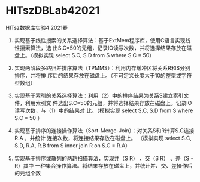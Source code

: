 # HITszDBLab42021
HITsz数据库实验4 2021春

1. 实现基于线性搜索的关系选择算法：基于ExtMem程序库，使用C语言实现线性搜索算法，选
出S.C=50的元组，记录IO读写次数，并将选择结果存放在磁盘上。（模拟实现 select S.C,
S.D from S where S.C = 50）

2.  实现两阶段多路归并排序算法（TPMMS）：利用内存缓冲区将关系R和S分别排序，并将排
序后的结果存放在磁盘上。（不可定义长度大于10的整型或字符型数组）

3.  实现基于索引的关系选择算法：利用（2）中的排序结果为关系S建立索引文件，利用索引文
件选出S.C=50的元组，并将选择结果存放在磁盘上。记录IO读写次数，与（1）中的结果对
比。（模拟实现 select S.C, S.D from S where S.C = 50 ）
4.  实现基于排序的连接操作算法（Sort-Merge-Join）：对关系S和R计算S.C连接R.A ，并统计
连接次数，将连接结果存放在磁盘上。 （模拟实现 select S.C, S.D, R.A, R.B from S inner
join R on S.C = R.A）
5. 实现基于排序或散列的两趟扫描算法，实现并（S R） 、交（S R） 、差（S - R）其中
一种集合操作算法。将结果存放在磁盘上，并统计并、交、差操作后的元组个数
